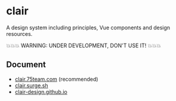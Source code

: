 # clair

A design system including principles, Vue components and design resources.

💥💥💥 WARNING: UNDER DEVELOPMENT, DON'T USE IT! 💥💥💥

## Document

- [clair.75team.com](https://clair.75team.com/) (recommended)
- [clair.surge.sh](https://clair.surge.sh/)
- [clair-design.github.io](https://clair-design.github.io/)
